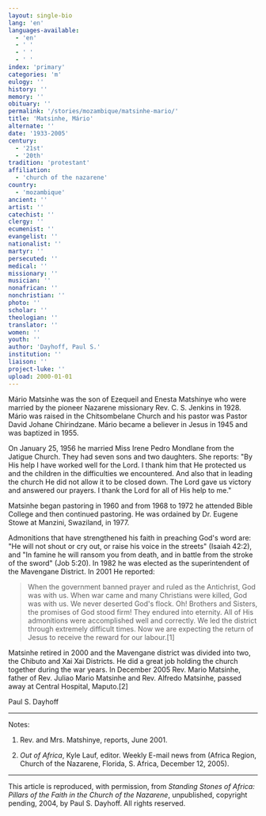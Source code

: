 ```yaml
---
layout: single-bio
lang: 'en'
languages-available:
  - 'en'
  - ' '
  - ' '
  - ' '
index: 'primary'
categories: 'm'
eulogy: ''
history: ''
memory: ''
obituary: ''
permalink: '/stories/mozambique/matsinhe-mario/'
title: 'Matsinhe, Mário'
alternate: ''
date: '1933-2005'
century:
  - '21st'
  - '20th'
tradition: 'protestant'
affiliation:
  - 'church of the nazarene'
country:
  - 'mozambique'
ancient: ''
artist: ''
catechist: ''
clergy: ''
ecumenist: ''
evangelist: ''
nationalist: ''
martyr: ''
persecuted: ''
medical: ''
missionary: ''
musician: ''
nonafrican: ''
nonchristian: ''
photo: ''
scholar: ''
theologian: ''
translator: ''
women: ''
youth: ''
author: 'Dayhoff, Paul S.'
institution: ''
liaison: ''
project-luke: ''
upload: 2000-01-01
---
```



Mário Matsinhe was the son of Ezequeil and Enesta Matshinye who were married by the pioneer Nazarene missionary Rev. C. S. Jenkins in 1928.  Mário was raised in the Chitsombelane Church and his pastor was Pastor David Johane Chirindzane. Mário became a believer in Jesus in 1945 and was baptized in 1955.

On January 25, 1956 he married Miss Irene Pedro Mondlane from the Jatigue Church.  They had seven sons and two daughters.  She reports: "By His help I have worked well for the Lord. I thank him that He protected us and the children in the difficulties we encountered.  And also that in leading the church He did not allow it to be closed down.  The Lord gave us victory and answered our prayers.  I thank the Lord for all of His help to me."

Matsinhe began pastoring in 1960 and from 1968 to 1972 he attended Bible College and then continued pastoring.  He was ordained by Dr. Eugene Stowe at Manzini, Swaziland, in 1977.

Admonitions that have strengthened his faith in preaching God's word are: "He will not shout or cry out, or raise his voice in the streets" (Isaiah 42:2), and  "In famine he will ransom you from death, and in battle from the stroke of the sword" (Job 5:20).  In 1982 he was elected as the superintendent of the Mavengane District.  In 2001  He reported:

> When the government banned prayer and ruled as the Antichrist, God was with us.  When war came and many Christians were killed, God was with us.  We never deserted God's flock.  Oh!  Brothers and Sisters, the promises of God stood firm!  They endured into eternity.  All of His admonitions were accomplished well and correctly.  We led the district through extremely difficult times.  Now we are expecting the return of Jesus to receive the reward for our labour.[1]

Matsinhe retired in 2000 and the Mavengane district was divided into two, the Chibuto and Xai Xai Districts.  He did a great job holding the church together during the war years. In December 2005 Rev. Mario Matsinhe, father of Rev. Juliao Mario Matsinhe and Rev. Alfredo Matsinhe, passed away at Central Hospital, Maputo.[2]

Paul S. Dayhoff

---

Notes:

1. Rev. and Mrs. Matshinye, reports, June 2001.

2. *Out of Africa*, Kyle Lauf, editor. Weekly E-mail news from (Africa Region, Church of the Nazarene, Florida, S. Africa, December 12, 2005).

---

This article is reproduced, with permission, from *Standing Stones of Africa: Pillars of the Faith in the Church of the Nazarene*, unpublished, copyright pending, 2004, by Paul S. Dayhoff.  All rights reserved.